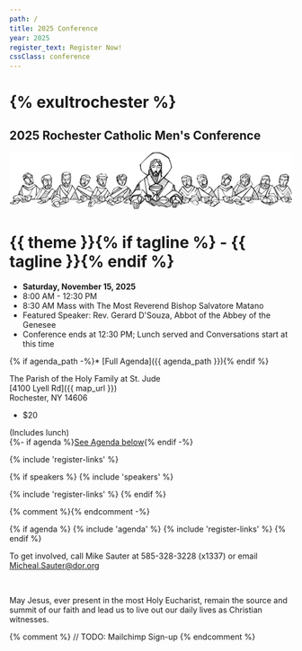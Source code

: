 ```yaml
---
path: /
title: 2025 Conference
year: 2025
register_text: Register Now!
cssClass: conference
---
```


<div class="branding">

# {% exultrochester %}

## 2025 Rochester Catholic Men's Conference

</div>

<img src="/assets/2021 Ultima Cena-640.png" >

<div class="theme">
<h1>
{{ theme }}{% if tagline %} - {{ tagline }}{% endif %}
</h1>
</div>

<div class="text-center no-bullets">

* **Saturday, November 15, 2025**
* 8:00 AM - 12:30 PM
* 8:30 AM Mass with The Most Reverend Bishop Salvatore Matano
* Featured Speaker:  Rev. Gerard D'Souza, Abbot of the Abbey of the Genesee
* Conference ends at 12:30 PM; Lunch served and Conversations start at this time


{% if agenda_path -%}* [Full Agenda]({{ agenda_path }})\{% endif %}

</div>

<div class="text-center">

The Parish of the Holy Family at St. Jude\
[4100 Lyell Rd]({{ map_url }})\
Rochester, NY 14606

</div>

<div class="text-center">
  <ul class="no-bullets">
    <li style="display: 'inline-block'">
      $20
    </li>
  </ul>
  <p>
    (Includes lunch)<br/>
    {%- if agenda %}<a href="#agenda">See Agenda below</a>{% endif -%}
  </p>
</div>

{% include 'register-links' %}

{% if speakers %}
{% include 'speakers' %}

{% include 'register-links' %}
{% endif %}

{% comment %}<Promos items={DATA.promos} />{% endcomment -%}

{% if agenda %}
{% include 'agenda' %}
{% include 'register-links' %}
{% endif %}

To get involved, call Mike Sauter at 585-328-3228 (x1337) or email Micheal.Sauter@dor.org  

&nbsp;

May Jesus, ever present in the most Holy Eucharist, remain the source and
summit of our faith and lead us to live out our daily lives as Christian witnesses. 

<div style="clear: both;"></div>

{% comment %}
// TODO: Mailchimp Sign-up
{% endcomment %}
